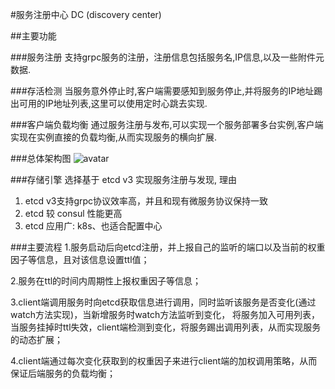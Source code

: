#服务注册中心 DC (discovery center)

##主要功能

###服务注册
支持grpc服务的注册，注册信息包括服务名,IP信息,以及一些附件元数据.

###存活检测
当服务意外停止时,客户端需要感知到服务停止,并将服务的IP地址踢出可用的IP地址列表,这里可以使用定时心跳去实现.

###客户端负载均衡
通过服务注册与发布,可以实现一个服务部署多台实例,客户端实现在实例直接的负载均衡,从而实现服务的横向扩展.

###总体架构图
![avatar](https://doc.rpcx.io/part2/registry.png)


###存储引擎
选择基于 etcd v3 实现服务注册与发现, 理由
1. etcd v3支持grpc协议效率高，并且和现有微服务协议保持一致
2. etcd 较 consul 性能更高
3. etcd 应用广: k8s、也适合配置中心


###主要流程
1.服务启动后向etcd注册，并上报自己的监听的端口以及当前的权重因子等信息，且对该信息设置ttl值；

2.服务在ttl的时间内周期性上报权重因子等信息；

3.client端调用服务时向etcd获取信息进行调用，同时监听该服务是否变化(通过watch方法实现)，当新增服务时watch方法监听到变化，
将服务加入可用列表，当服务挂掉时ttl失效，client端检测到变化，将服务踢出调用列表，从而实现服务的动态扩展；

4.client端通过每次变化获取到的权重因子来进行client端的加权调用策略，从而保证后端服务的负载均衡；

